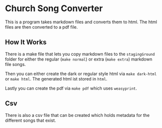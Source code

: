 # Church Song Converter

This is a program takes markdown files and converts them to html. The html files are then converted to a pdf file.

## How It Works

There is a make file that lets you copy markdown files to the `stagingGround` folder for either the regular (`make normal`)
or extra (`make extra`) markdown file songs.

Then you can either create the dark or regular style html via `make dark-html` or `make html`.
The generated html ist stored in `html`.

Lastly you can create the pdf via `make pdf` which uses `weasyprint`.

## Csv

There is also a csv file that can be created which holds metadata for the different songs that exist.
